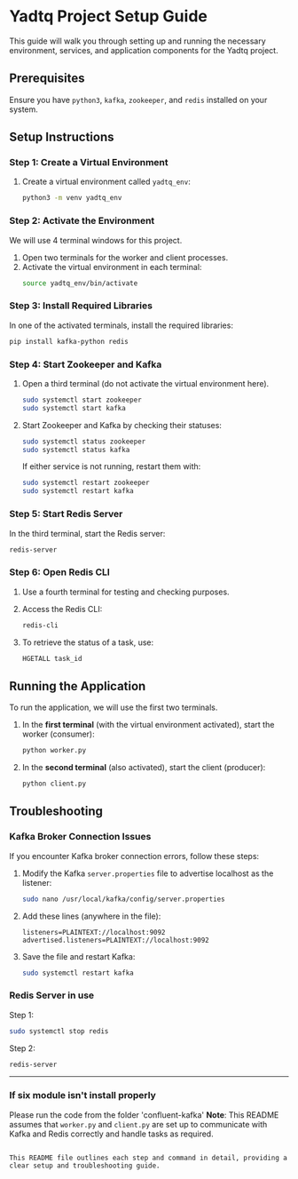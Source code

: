 


# Yadtq Project Setup Guide

This guide will walk you through setting up and running the necessary environment, services, and application components for the Yadtq project.

## Prerequisites
Ensure you have `python3`, `kafka`, `zookeeper`, and `redis` installed on your system.

## Setup Instructions

### Step 1: Create a Virtual Environment
1. Create a virtual environment called `yadtq_env`:
   ```bash
   python3 -m venv yadtq_env
   ```

### Step 2: Activate the Environment
We will use 4 terminal windows for this project.

1. Open two terminals for the worker and client processes.
2. Activate the virtual environment in each terminal:
   ```bash
   source yadtq_env/bin/activate
   ```

### Step 3: Install Required Libraries
In one of the activated terminals, install the required libraries:
```bash
pip install kafka-python redis
```

### Step 4: Start Zookeeper and Kafka
1. Open a third terminal (do not activate the virtual environment here).
   ```bash
   sudo systemctl start zookeeper
   sudo systemctl start kafka
   ```
3. Start Zookeeper and Kafka by checking their statuses:
   ```bash
   sudo systemctl status zookeeper
   sudo systemctl status kafka
   ```
   
   If either service is not running, restart them with:
   ```bash
   sudo systemctl restart zookeeper
   sudo systemctl restart kafka
   ```

### Step 5: Start Redis Server
In the third terminal, start the Redis server:
```bash
redis-server
```

### Step 6: Open Redis CLI
1. Use a fourth terminal for testing and checking purposes.
2. Access the Redis CLI:
   ```bash
   redis-cli
   ```

3. To retrieve the status of a task, use:
   ```bash
   HGETALL task_id
   ```

## Running the Application
To run the application, we will use the first two terminals.

1. In the **first terminal** (with the virtual environment activated), start the worker (consumer):
   ```bash
   python worker.py
   ```

2. In the **second terminal** (also activated), start the client (producer):
   ```bash
   python client.py
   ```

## Troubleshooting
### Kafka Broker Connection Issues
If you encounter Kafka broker connection errors, follow these steps:

1. Modify the Kafka `server.properties` file to advertise localhost as the listener:
   ```bash
   sudo nano /usr/local/kafka/config/server.properties
   ```

2. Add these lines (anywhere in the file):
   ```plaintext
   listeners=PLAINTEXT://localhost:9092
   advertised.listeners=PLAINTEXT://localhost:9092
   ```

3. Save the file and restart Kafka:
   ```bash
   sudo systemctl restart kafka
   ```
### Redis Server in use
Step 1:
   ```bash
   sudo systemctl stop redis
   ```
Step 2:
   ```bash
   redis-server
   ```
---
### If six module isn't install properly

Please run the code from the folder 'confluent-kafka'
**Note**: This README assumes that `worker.py` and `client.py` are set up to communicate with Kafka and Redis correctly and handle tasks as required.
``` 

This README file outlines each step and command in detail, providing a clear setup and troubleshooting guide.
